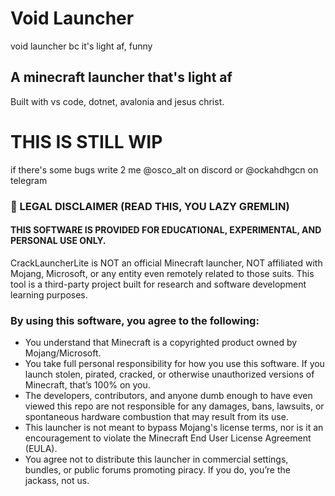 # Void Launcher
void launcher bc it's light af, funny
## A minecraft launcher that's light af
Built with vs code, dotnet, avalonia and jesus christ.

# THIS IS STILL WIP
if there's some bugs write 2 me @osco_alt on discord or @ockahdhgcn on telegram

### 🚨 LEGAL DISCLAIMER (READ THIS, YOU LAZY GREMLIN)
#### THIS SOFTWARE IS PROVIDED FOR EDUCATIONAL, EXPERIMENTAL, AND PERSONAL USE ONLY.
CrackLauncherLite is NOT an official Minecraft launcher, NOT affiliated with Mojang, Microsoft, or any entity even remotely related to those suits. This tool is a third-party project built for research and software development learning purposes.
### By using this software, you agree to the following:
* You understand that Minecraft is a copyrighted product owned by Mojang/Microsoft.
* You take full personal responsibility for how you use this software. If you launch stolen, pirated, cracked, or otherwise unauthorized versions of Minecraft, that’s 100% on you.
* The developers, contributors, and anyone dumb enough to have even viewed this repo are not responsible for any damages, bans, lawsuits, or spontaneous hardware combustion that may result from its use.
* This launcher is not meant to bypass Mojang's license terms, nor is it an encouragement to violate the Minecraft End User License Agreement (EULA).
* You agree not to distribute this launcher in commercial settings, bundles, or public forums promoting piracy. If you do, you’re the jackass, not us.
